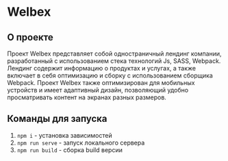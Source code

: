 # Welbex

## О проекте
Проект Welbex представляет собой одностраничный лендинг компании, разработанный с использованием стека технологий Js, SASS, Webpack. Лендинг содержит информацию о продуктах и услугах, а также включает в себя оптимизацию и сборку с использованием сборщика Webpack. Проект Welbex также оптимизирован для мобильных устройств и имеет адаптивный дизайн, позволяющий удобно просматривать контент на экранах разных размеров.

## Команды для запуска
1. `npm i` - установка зависимостей
2. `npm run serve` - запуск локального сервера
3. `npm run build` - сборка build версии
